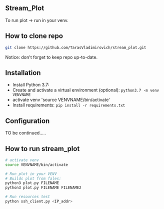 ## Stream_Plot

To run plot -> run in your venv.

## How to clone repo
```bash
git clone https://github.com/TarasVladimirovich/stream_plot.git

```
Notice: don't forget to keep repo up-to-date.

## Installation
* Install Python 3.7:
* Create and activate a virtual environment (optional): `python3.7 -m venv VENVNAME`
* activate venv 'source VENVNAME/bin/activate'
* Install requirements: `pip install -r requirements.txt`

## Configuration
TO be continued.....

## How to run stream_plot
```bash
# activate venv
source VENVNAME/bin/activate

# Run plot in your VENV
# Builds plot from fales:
python3 plot.py FILENAME
python3 plot.py FILENAME FILENAME2

# Run resources test
python ssh_client.py <IP_addr>
```
##
